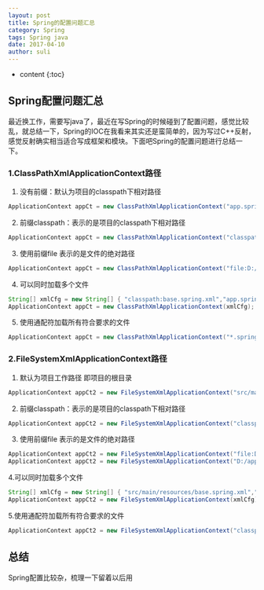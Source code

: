 ```yaml
---
layout: post
title: Spring的配置问题汇总
category: Spring
tags: Spring java
date: 2017-04-10
author: suli
---
```


* content
{:toc}

## Spring配置问题汇总

最近换工作，需要写java了，最近在写Spring的时候碰到了配置问题，感觉比较乱，就总结一下，Spring的IOC在我看来其实还是蛮简单的，因为写过C++反射，感觉反射确实相当适合写成框架和模块。下面吧Spring的配置问题进行总结一下。








### 1.ClassPathXmlApplicationContext路径

1. 没有前缀：默认为项目的classpath下相对路径 
   
```java
ApplicationContext appCt = new ClassPathXmlApplicationContext("app.spring.xml"); 
```

2. 前缀classpath：表示的是项目的classpath下相对路径 
   
```java
ApplicationContext appCt = new ClassPathXmlApplicationContext("classpath:app.spring.xml");
```

3. 使用前缀file 表示的是文件的绝对路径 

```java
ApplicationContext appCt = new ClassPathXmlApplicationContext("file:D:/app.spring.xml"); 
```

4. 可以同时加载多个文件

```java
String[] xmlCfg = new String[] { "classpath:base.spring.xml","app.spring.xml"};
ApplicationContext appCt = new ClassPathXmlApplicationContext(xmlCfg); 
```

5. 使用通配符加载所有符合要求的文件

```java
ApplicationContext appCt = new ClassPathXmlApplicationContext("*.spring.xml"); 
```

### 2.FileSystemXmlApplicationContext路径

1. 默认为项目工作路径 即项目的根目录

```java
ApplicationContext appCt2 = new FileSystemXmlApplicationContext("src/main/resources/app.spring.xml");
```

2. 前缀classpath：表示的是项目的classpath下相对路径

```java
ApplicationContext appCt2 = new FileSystemXmlApplicationContext("classpath:app.spring.xml");
```

3. 使用前缀file 表示的是文件的绝对路径

```java
ApplicationContext appCt2 = new FileSystemXmlApplicationContext("file:D:/app.spring.xml"); 
ApplicationContext appCt2 = new FileSystemXmlApplicationContext("D:/app.spring.xml");
```

4.可以同时加载多个文件 
 
```java
String[] xmlCfg = new String[] { "src/main/resources/base.spring.xml","classpath:app.spring.xml"}; 
ApplicationContext appCt2 = new FileSystemXmlApplicationContext(xmlCfg); 
```

5.使用通配符加载所有符合要求的文件 

```java
ApplicationContext appCt2 = new FileSystemXmlApplicationContext("classpath:*.spring.xml"); 
```

## 总结

Spring配置比较杂，梳理一下留着以后用